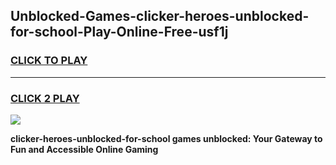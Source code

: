 
## Unblocked-Games-clicker-heroes-unblocked-for-school-Play-Online-Free-usf1j
<h3>
<a href="https://premium76.site?title=clicker-heroes-unblocked-for-school&ref=26A">CLICK TO PLAY</a></h3>
<hr>

<h3>
<a href="https://premium76.site?title=clicker-heroes-unblocked-for-school&ref=26A">CLICK 2 PLAY</a>
  
</h3>

<a href="https://premium76.site?title=clicker-heroes-unblocked-for-school&ref=26A"><img src="https://clearcache.store/games.png"></a>


**clicker-heroes-unblocked-for-school games unblocked: Your Gateway to Fun and Accessible Online Gaming**
